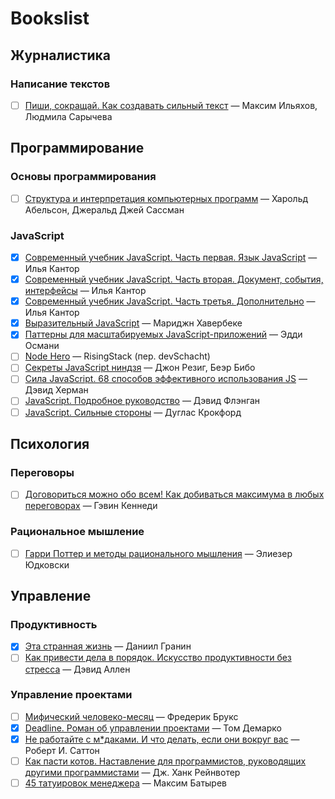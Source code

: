 # Bookslist

## Журналистика

### Написание текстов

- [ ] [Пиши, сокращай. Как создавать сильный текст](https://www.ozon.ru/context/detail/id/137634276/) — Максим Ильяхов, Людмила Сарычева

## Программирование

### Основы программирования

- [ ] [Структура и интерпретация компьютерных программ](http://newstar.rinet.ru/~goga/sicp/sicp.pdf) — Харольд Абельсон, Джеральд Джей Сассман

### JavaScript

- [x] [Современный учебник JavaScript. Часть первая. Язык JavaScript](https://learn.javascript.ru/js/) — Илья Кантор
- [x] [Современный учебник JavaScript. Часть вторая. Документ, события, интерфейсы](https://learn.javascript.ru/ui/) — Илья Кантор
- [x] [Современный учебник JavaScript. Часть третья. Дополнительно](https://learn.javascript.ru/) — Илья Кантор
- [x] [Выразительный JavaScript](https://karmazzin.gitbooks.io/eloquentjavascript_ru/) — Мариджн Хавербеке
- [x] [Паттерны для масштабируемых JavaScript-приложений](http://largescalejs.ru/) — Эдди Османи
- [ ] [Node Hero](https://github.com/devSchacht/translations/tree/master/node-hero) — RisingStack (пер. devSchacht)
- [ ] [Секреты JavaScript ниндзя](http://www.ozon.ru/context/detail/id/22421421/) — Джон Резиг, Беэр Бибо
- [ ] [Сила JavaScript. 68 способов эффективного использования JS](http://www.ozon.ru/context/detail/id/20413530/) — Дэвид Херман
- [ ] [JavaScript. Подробное руководство](https://www.ozon.ru/context/detail/id/3881091/) — Дэвид Флэнган
- [ ] [JavaScript. Сильные стороны](http://www.ozon.ru/context/detail/id/20217226/) — Дуглас Крокфорд

## Психология

### Переговоры

- [ ] [Договориться можно обо всем! Как добиваться максимума в любых переговорах](https://www.ozon.ru/context/detail/id/5707417/) — Гэвин Кеннеди

### Рациональное мышление

- [ ] [Гарри Поттер и методы рационального мышления](http://hpmor.ru) — Элиезер Юдковски

## Управление

### Продуктивность

- [x] [Эта странная жизнь](https://www.ozon.ru/context/detail/id/22422557/) — Даниил Гранин
- [ ] [Как привести дела в порядок. Искусство продуктивности без стресса](https://www.ozon.ru/context/detail/id/4986245/) — Дэвид Аллен

### Управление проектами

- [ ] [Мифический человеко-месяц](https://www.ozon.ru/context/detail/id/83760/) — Фредерик Брукс
- [x] [Deadline. Роман об управлении проектами](https://www.ozon.ru/context/detail/id/7331278/) — Том Демарко
- [x] [Не работайте с м\*даками. И что делать, если они вокруг вас](https://www.ozon.ru/context/detail/id/32691405/) — Роберт И. Саттон
- [ ] [Как пасти котов. Наставление для программистов, руководящих другими программистами](https://www.ozon.ru/context/detail/id/2409500/) — Дж. Ханк Рейнвотер
- [ ] [45 татуировок менеджера](http://www.ozon.ru/context/detail/id/23737592/) — Максим Батырев
